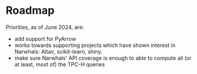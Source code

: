 # Roadmap

Priorities, as of June 2024, are:

- add support for PyArrow
- works towards supporting projects which have shown interest in Narwhals: Altair, scikit-learn, shiny.
- make sure Narwhals' API coverage is enough to able to compute all (or at least, most of) the TPC-H
  queries
